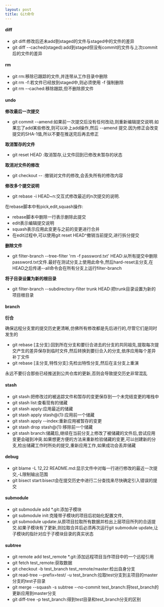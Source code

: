 ```yaml
---
layout: post
title: Git命令
---
```


#### diff

* git diff:修改后还未add到staged的文件与staged中的文件的差异
* git diff --cached(staged):add到staged但没有commit的文件与上次commit后的文件的差异

#### rm

* git rm:移除已跟踪的文件,并连带从工作目录中删除
* git rm -f:若文件已经放到staged中,则必须使用 -f 强制删除
* git rm --cached:移除跟踪,但不删除原文件

#### undo

**修改最后一次提交**

* git commit --amend:如果前一次提交后没有任何改动,则重新编辑提交说明.如果忘了add某些修改,则可以补上add操作,然后 --amend 提交.因为修正会改变提交的SHA-1值,所以不要在推送完后再去修正

**取消暂存的文件**

* git reset HEAD <file>:取消暂存,让文件回到已修改未暂存的状态

**取消对文件的修改**

* git checkout -- <file>:撤销对文件的修改,会丢失所有的修改内容

**修改多个提交说明**

* git rebase -i HEAD~n:交互式修改最近的n次提交的说明.

在rebase脚本中有pick,edit,squash操作:

* rebase脚本中删除一行表示删除此提交
* edit表示编辑提交说明
* squash表示应用此变更与之前的变更进行合并
* 在edit过程中,可以使用git reset HEAD^撤销当前提交,进行拆分提交

**删除文件**

* git filter-branch --tree-filter 'rm -f password.txt' HEAD:从所有提交中删除password.txt文件.最好在测试分支上使用此命令,然后hard-reset主分支,在HEAD之后传递--all命令会在所有分支上运行filter-branch

**将子目录设置为新的根目录**

* git filter-branch --subdirectory-filter trunk HEAD:把trunk目录设置为新的项目根目录

#### branch

**衍合**

确保远程分支里的提交历史更清晰,仿佛所有修改都是先后进行的,尽管它们是同时发生的

* git rebase [主分支]:回到所在分支和要衍合进去的分支的共同祖先,提取每次提交产生的差异保存到临时文件,然后转换到要衍合入的分支,依序应用每个差异补丁文件
* git rebase [主分支,特性分支]:先检出特性分支,然后在主分支上重演

永远不要衍合那些已经推送到公共仓库的更新,否则会导致提交历史非常混乱

#### stash

* git stash:把修改过的被追踪文件和暂存的变更保存到一个未完结变更的堆栈中  
* git stash list:查看现有的储藏  
* git stash apply:应用最近的储藏    
* git stash apply stash@{1}:应用前一个储藏  
* git stash apply --index:重新应用被暂存的变更  
* git stash drop stash@{1}:移除前一个储藏  
* git stash branch:储藏后,继续在当前分支上修改了被储藏的文件后,尝试应用变更会碰到冲突.如果想更方便的方法来重新检验储藏的变更,可以创建新的分支,检出储藏工作时所处的提交,重新应用工作,如果成功会丢弃储藏  

#### debug

* git blame -L 12,22 README.md:显示文件中对每一行进行修改的最近一次提交,-L限制输出范围
* git bisect start:bisect会在提交历史中进行二分查找来尽快确定引入错误的提交

#### submodule

* git submodule add *.git:添加子模块
* git submodule init:克隆带子模块的项目后初始化配置文件,
* git submodule update:从原项目拉取所有数据并检出上层项目所列的合适提交.如果子模块有了更新,则拉取合并后必须再次运行git submodule update,让子模块的指针对应于子模块目录的真实状态

#### subtree

* git remote add test_remote *.git:添加远程项目当作项目中的一个远程引用
* git fetch test_remote:获取数据
* git checkout -b test_branch test_remote/master:检出自身分支
* git read-tree --prefix=test/ -u test_branch:拉取test分支到主项目的master分支的test子目录
* git merge --squash -s subtree --no-commit test_branch:将test_branch的更新应用到master分支
* git diff-tree -p test_branch:得到test目录和test_branch分支的区别